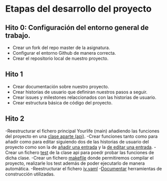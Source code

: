 # Etapas del desarrollo del proyecto

## Hito 0: Configuración del entorno general de trabajo.
	
- Crear un fork del repo master de la asignatura.
- Configurar el entorno Github de manera correcta.
- Crear el repositorio local de nuestro proyecto.

## Hito 1

- Crear documentación sobre nuestro proyecto.
- Crear historias de usuario que definiran nuestros pasos a seguir.
- Crear issues y milestones relaccionados con las historias de usuario.
- Crear estructura básica de código del proyecto.

## Hito 2

-Reestructurar el fichero principal Yourlife (main) añadiendo las funciones del proyecto en una [clase aparte (api)](https://github.com/juanalberto58/AppIV/issues/5).
-Crear funciones tanto como para añadir como para editar siguiendo dos de las historias de usuario del proyecto como son la de [añadir una entrada](https://github.com/juanalberto58/AppIV/issues/4)  y la [de editar una entrada](https://github.com/juanalberto58/AppIV/issues/10).
-Crear un fichero [test](https://github.com/juanalberto58/AppIV/issues/6) de la clase api para poedr probar las funciones de dicha clase.
-Crear un fichero [makefile](https://github.com/juanalberto58/AppIV/issues/13) donde permitiremos compilar el proyecto, realizarle los test además de poder ejecutarlo de manera automática.
-Reestructurar el fichero [iv.yaml](https://github.com/juanalberto58/AppIV/issues/14)
-[Documentar](https://github.com/juanalberto58/AppIV/issues/15) herramientas de construcción utilizadas.



